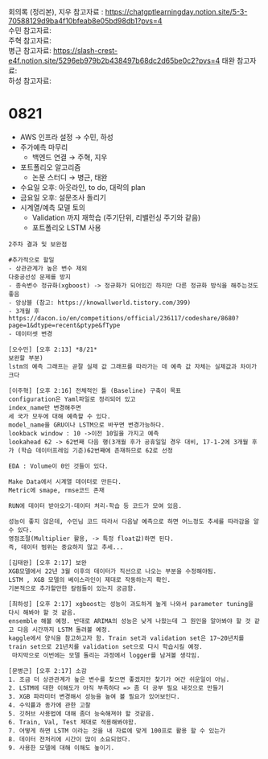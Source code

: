 회의록 (정리본), 지우 참고자료 :  https://chatgptlearningday.notion.site/5-3-70588129d9ba4f10bfeab8e05bd98db1?pvs=4  
수민 참고자료:   
주혁 참고자료:  
병근 참고자료: https://slash-crest-e4f.notion.site/5296eb979b2b438497b68dc2d65be0c2?pvs=4
태완 참고자료:   
하성 참고자료:   


# 0821

- AWS 인프라 설정 → 수민, 하성
- 주가예측 마무리
    - 백엔드 연결 → 주혁, 지우
- 포트폴리오 알고리즘
    - 논문 스터디 → 병근, 태완
- 수요일 오후: 아웃라인, to do, 대략의 plan
- 금요일 오후: 설문조사 돌리기
- 시계열/예측 모델 토의
  - Validation 까지 재학습 (주기단위, 리밸런싱 주기와 같음)
  - 포트폴리오 LSTM 사용

```
2주차 결과 및 보완점

#추가적으로 할일
- 상관관계가 높은 변수 제외  
다중공선성 문제를 방지
- 종속변수 정규화(xgboost) -> 정규화가 되어있긴 하지만 다른 정규화 방식을 해주는것도 좋음
- 앙상블 (참고: https://knowallworld.tistory.com/399)
- 3개월 후
https://dacon.io/en/competitions/official/236117/codeshare/8680?page=1&dtype=recent&ptype&fType
- 데이터셋 변경

[오수민] [오후 2:13] *8/21*
보완할 부분)
lstm의 예측 그래프는 곧잘 실제 값 그래프를 따라가는 데 예측 값 자체는 실제값과 차이가 크다 

[이주혁] [오후 2:16] 전체적인 틀 (Baseline) 구축이 목표
configuration은 Yaml파일로 정리되어 있고
index_name만 변경해주면 
세 국가 모두에 대해 예측할 수 있다.
model_name을 GRU이나 LSTM으로 바꾸면 변경가능하다.
lookback window : 10 ->이전 10일을 가지고 예측
lookahead 62 -> 62번째 다음 행(3개월 후가 공휴일일 경우 대비, 17-1-2에 3개월 후가 (학습 데이터프레임 기준)62번째에 존재하므로 62로 선정

EDA : Volume이 0인 것들이 있다.

Make Data에서 시계열 데이터로 만든다.
Metric에 smape, rmse코드 존재

RUN에 데이터 받아오기-데이터 처리-학습 등 코드가 모여 있음.

성능이 좋지 않은데, 수민님 코드 따라서 다음날 예측으로 하면 어느정도 추세를 따라감을 알 수 있다.
영점조절(Multiplier 활용, -> 특정 float값)하면 된다.
즉, 데이터 범위는 중요하지 않고 추세...

[김태완] [오후 2:17] 보완
XGB모델에서 22년 3월 이후의 데이터가 직선으로 나오는 부분을 수정해야됨.
LSTM , XGB 모델의 베이스라인이 제대로 작동하는지 확인.
기본적으로 추가할만한 칼럼들이 있는지 궁금함.

[최하성] [오후 2:17] xgboost는 성능이 과도하게 높게 나와서 parameter tuning을 다시 해봐야 할 것 같음. 
ensemble 해볼 예정. 반대로 ARIMA의 성능은 낮게 나왔는데 그 원인을 알아봐야 할 것 같고 다음 시간까지 LSTM 돌려볼 예정. 
kaggle에서 양식을 참고하고자 함. Train set과 validation set은 17~20년치를 train set으로 21년치를 validation set으로 다시 학습시킬 예정.
 마지막으로 이번에는 모델 돌리는 과정에서 logger를 남겨볼 생각임.

[문병근] [오후 2:17] 소감
1. 조금 더 상관관계가 높은 변수를 찾으면 좋겠지만 찾기가 여간 쉬운일이 아님.
2. LSTM에 대한 이해도가 아직 부족하다 => 좀 더 공부 필요 내것으로 만들기
3. XGB 파라미터 변경해서 성능을 높여 볼 필요가 있어보인다.
4. 수익률과 종가에 관한 고찰
5. 깃허브 사용법에 대해 좀더 능숙해져야 할 것같음.
6. Train, Val, Test 제대로 적용해봐야함.
7. 어떻게 하면 LSTM 이라는 것을 내 자료에 맞게 100프로 활용 할 수 있는가
8. 데이터 전처리에 시간이 많이 소요되었다.
9. 사용한 모델에 대해 이해도 높이기.
```

